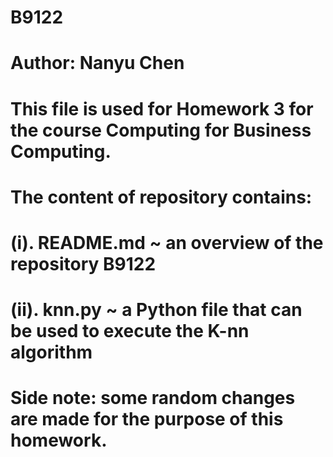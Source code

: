 # B9122

# Author: Nanyu Chen
# This file is used for Homework 3 for the course Computing for Business Computing.
# The content of repository contains:
# (i). README.md ~ an overview of the repository B9122
# (ii). knn.py ~ a Python file that can be used to execute the K-nn algorithm

# Side note: some random changes are made for the purpose of this homework.
